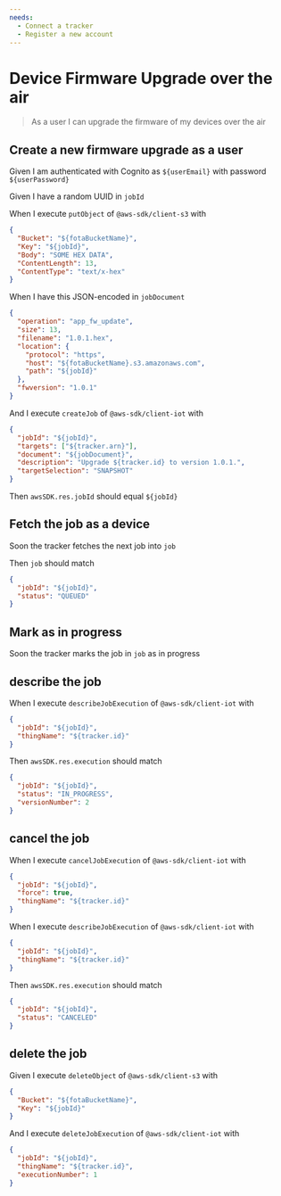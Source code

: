 ```yaml
---
needs:
  - Connect a tracker
  - Register a new account
---
```


# Device Firmware Upgrade over the air

> As a user I can upgrade the firmware of my devices over the air

## Create a new firmware upgrade as a user

Given I am authenticated with Cognito as `${userEmail}` with password
`${userPassword}`

Given I have a random UUID in `jobId`

When I execute `putObject` of `@aws-sdk/client-s3` with

```json
{
  "Bucket": "${fotaBucketName}",
  "Key": "${jobId}",
  "Body": "SOME HEX DATA",
  "ContentLength": 13,
  "ContentType": "text/x-hex"
}
```

When I have this JSON-encoded in `jobDocument`

```json
{
  "operation": "app_fw_update",
  "size": 13,
  "filename": "1.0.1.hex",
  "location": {
    "protocol": "https",
    "host": "${fotaBucketName}.s3.amazonaws.com",
    "path": "${jobId}"
  },
  "fwversion": "1.0.1"
}
```

And I execute `createJob` of `@aws-sdk/client-iot` with

```json
{
  "jobId": "${jobId}",
  "targets": ["${tracker.arn}"],
  "document": "${jobDocument}",
  "description": "Upgrade ${tracker.id} to version 1.0.1.",
  "targetSelection": "SNAPSHOT"
}
```

Then `awsSDK.res.jobId` should equal `${jobId}`

## Fetch the job as a device

<!-- @retryScenario @retry:delayExecution=2500,initialDelay=1000 -->

Soon the tracker fetches the next job into `job`

Then `job` should match

```json
{
  "jobId": "${jobId}",
  "status": "QUEUED"
}
```

## Mark as in progress

 <!-- @retryScenario @retry:initialDelay=1000 -->

Soon the tracker marks the job in `job` as in progress

## describe the job

When I execute `describeJobExecution` of `@aws-sdk/client-iot` with

```json
{
  "jobId": "${jobId}",
  "thingName": "${tracker.id}"
}
```

Then `awsSDK.res.execution` should match

```json
{
  "jobId": "${jobId}",
  "status": "IN_PROGRESS",
  "versionNumber": 2
}
```

## cancel the job

When I execute `cancelJobExecution` of `@aws-sdk/client-iot` with

```json
{
  "jobId": "${jobId}",
  "force": true,
  "thingName": "${tracker.id}"
}
```

When I execute `describeJobExecution` of `@aws-sdk/client-iot` with

```json
{
  "jobId": "${jobId}",
  "thingName": "${tracker.id}"
}
```

Then `awsSDK.res.execution` should match

```json
{
  "jobId": "${jobId}",
  "status": "CANCELED"
}
```

## delete the job

Given I execute `deleteObject` of `@aws-sdk/client-s3` with

```json
{
  "Bucket": "${fotaBucketName}",
  "Key": "${jobId}"
}
```

And I execute `deleteJobExecution` of `@aws-sdk/client-iot` with

```json
{
  "jobId": "${jobId}",
  "thingName": "${tracker.id}",
  "executionNumber": 1
}
```

